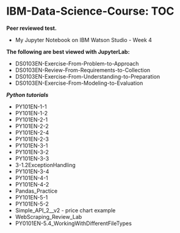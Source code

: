 # IBM-Data-Science-Course: TOC

**Peer reviewed test.**

* My Jupyter Notebook on IBM Watson Studio - Week 4


**The following are best viewed with JupyterLab:**

* DS0103EN-Exercise-From-Problem-to-Approach
* DS0103EN-Review-From-Requirements-to-Collection
* DS0103EN-Exercise-From-Understanding-to-Preparation
* DS0103EN-Exercise-From-Modeling-to-Evaluation

***Python tutorials***

* PY101EN-1-1
* PY101EN-1-2
* PY101EN-2-1
* PY101EN-2-2
* PY101EN-2-4
* PY101EN-2-3
* PY101EN-3-1
* PY101EN-3-2
* PY101EN-3-3
* 3-1.2ExceptionHandling
* PY101EN-3-4
* PY101EN-4-1
* PY101EN-4-2
* Pandas_Practice
* PY101EN-5-1
* PY101EN-5-2
* Simple_API_2__v2 - price chart example
* WebScraping_Review_Lab
* PY0101EN-5.4_WorkingWithDifferentFileTypes
